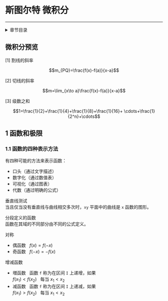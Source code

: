 # 斯图尔特 微积分

---  
<details>
<summary>章节目录</summary>

[[toc]]

</details>

## 微积分预览

[1] 割线的斜率

$$m_{PQ}=\frac{f(x)-f(a)}{x-a}$$

[2] 切线的斜率

$$m=\lim_{x\to a}\frac{f(x)-f(a)}{x-a}$$

[3] 级数之和

$$1=\frac{1}{2}+\frac{1}{4}+\frac{1}{8}+\frac{1}{16}+ \cdots+\frac{1}{2^n}+\cdots$$


## 1 函数和极限

### 1.1 函数的四种表示方法

有四种可能的方法来表示函数：
- 口头（通过文字描述）
- 数字化（通过数值表）
- 可视化（通过图表）
- 代数（通过明确的公式）

垂直线测试  
当且仅当没有垂直线与曲线相交多次时，`xy` 平面中的曲线是 `x` 函数的图形。

分段定义的函数  
函数在其域的不同部分由不同的公式定义。

对称  
- 偶函数 &nbsp; $f(x)=f(-x)$
- 奇函数 &nbsp; $f(-x)=-f(x)$

增减函数  
- 増函数 &nbsp; 函数 `f` 称为在区间 `I` 上递增，如果  
  $f(x_1)<f(x_2)$ &nbsp; 每当 $x_1<x_2$
- 减函数 &nbsp; 函数 `f` 称为在区间 `I` 上递减，如果  
  $f(x_1)>f(x_2)$ &nbsp; 每当 $x_1<x_2$